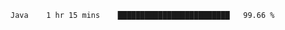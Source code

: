 <!--START_SECTION:waka-->
```text
Java    1 hr 15 mins    █████████████████████████   99.66 % 
```
<!--END_SECTION:waka-->

